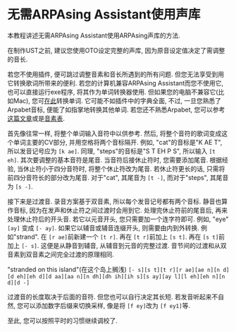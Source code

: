 # 无需ARPAsing Assistant使用声库

本教程讲述无需ARPAsing Assistant使用ARPAsing声库的方法.

在制作UST之前, 建议您使用OTO设定完整的声库, 因为原音设定值决定了需调整的音长.

若您不使用插件, 便可跳过调整音素和音长所遇到的所有问题. 但您无法享受到用它转换歌词所带来的便利.
若您的计算机兼容ARPAsing Assistant而您不使用它, 也可以直接运行exe程序, 将其作为单词转换器使用. 但如果您的电脑不兼容它(比如Mac), 您可[在此]()转换单词.  它可能不如插件中的字典全面, 不过, 一旦您熟悉了Arpabet音标, 便能了如指掌地转换其他单词. 若您还不熟悉Arpabet, 您可以参考[这篇文章]()或是[音素表]().

首先像往常一样, 将整个单词输入音符中以供参考.
然后, 将整个音符的歌词变成这个单词主要的CV部分, 并用空格将两个音标隔开. 例如, "cat"的音标是"K AE T", 所以发音记号应为 `[k ae]`. 同理, "steps"的音标是"S T EH P S", 所以输入 `[t eh]`.
其次要调整的基本音符是尾音. 当音符后接休止符时, 您需要添加尾音. 根据经验, 当休止符小于四分音符时, 将整个休止符改为尾音. 若休止符更长的话, 只需将前四分音符长的部分改为尾音. 对于"cat", 其尾音为 `[t -]`, 而对于"steps", 其尾音为 `[s -]`.

接下来是过渡音. 录音方案基于双音素, 所以每个发音记号都有两个音标.
静音也算作音标, 因为在发声和休止符之间过渡时会用到它. 处理完休止符前的尾音后, 再来处理休止符后的开头音. 若它以元音开头, 您只需要加一个连字符即可. 例如, "eye" `[ay]` 变成 `[- ay]`. 如果它以辅音或辅音连缀开头, 则需要由内到外转换. 例如"strand". 在 `[r ae]`前新建一个 `[t r]`. 再在 `[t r]`前加上 `[s t]`. 再在 `[s t]`前加上 `[- s]`. 这便是从静音到辅音, 从辅音到元音的完整过渡.
音节间的过渡和从双音素到双音素之间完全过渡的原理相同.

"stranded on this island"(在这个岛上搁浅)
`[- s][s t][t r][r ae][ae n][n d][d eh][eh d][d aa][aa n][n dh][dh ih][ih s][s ay][ay l][l eh][eh n][n d][d -]`

过渡音的长度取决于后面的音符. 但您也可以自行决定其长短.
若发音听起来不自然, 您可以添加数字后缀来切换采样, 像是将 `[f ey]`改为 `[f ey1]`等.

至此, 您可以按照平时的习惯继续调校了.
